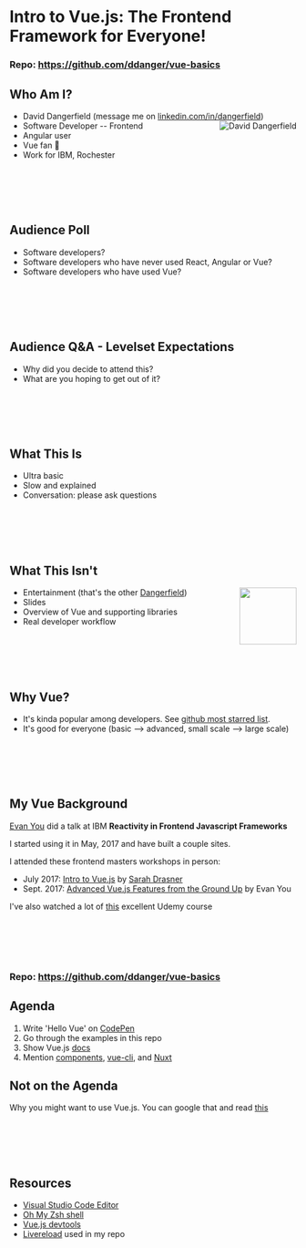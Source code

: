 # Intro to Vue.js: The Frontend Framework for Everyone!

### Repo: https://github.com/ddanger/vue-basics

## Who Am I?

* David Dangerfield (message me on [linkedin.com/in/dangerfield](https://www.linkedin.com/in/dangerfield))<img alt="David Dangerfield" align="right" src="https://www.gravatar.com/avatar/3a586c7a2e29c0a63862edc139e620f4?s=100">
* Software Developer -- Frontend
* Angular user
* Vue fan 🤩
* Work for IBM, Rochester

<br><br><br><br>

## Audience Poll

* Software developers?
* Software developers who have never used React, Angular or Vue?
* Software developers who have used Vue?

<br><br><br><br>

## Audience Q&A - Levelset Expectations

* Why did you decide to attend this?
* What are you hoping to get out of it?

<br><br><br><br>

## What This Is

* Ultra basic
* Slow and explained
* Conversation: please ask questions

<br><br><br><br>

## What This Isn't

* Entertainment (that's the other [Dangerfield](https://en.wikipedia.org/wiki/Rodney_Dangerfield))<img align="right" height="100" src="https://upload.wikimedia.org/wikipedia/commons/8/87/Rodney_Danagerfield_1972-1.jpg">
* Slides
* Overview of Vue and supporting libraries
* Real developer workflow

<br><br><br><br>

## Why Vue?

* It's kinda popular among developers. See [github most starred list](https://github.com/search?q=stars:%3E1&s=stars&type=Repositories).
* It's good for everyone (basic --> advanced, small scale --> large scale)

<br><br><br><br>

## My Vue Background

[Evan You](https://www.linkedin.com/in/evanyou/) did a talk at IBM **Reactivity in Frontend Javascript Frameworks**

I started using it in May, 2017 and have built a couple sites.

I attended these frontend masters workshops in person:

* July 2017: [Intro to Vue.js](https://frontendmasters.com/courses/vue/) by [Sarah Drasner](https://www.linkedin.com/in/sarahdrasner/)
* Sept. 2017: [Advanced Vue.js Features from the Ground Up](https://frontendmasters.com/courses/advanced-vue/) by Evan You

I've also watched a lot of [this](https://www.udemy.com/vuejs-2-the-complete-guide/learn/v4/overview) excellent Udemy course

<br><br><br><br>

### Repo: https://github.com/ddanger/vue-basics

## Agenda

1.  Write 'Hello Vue' on [CodePen](https://codepen.io)
1.  Go through the examples in this repo
1.  Show Vue.js [docs](https://vuejs.org/v2/guide/)
1.  Mention [components](https://vuejs.org/v2/guide/components.html), [vue-cli](https://vuejs.org/v2/guide/installation.html#CLI), and [Nuxt](https://nuxtjs.org/guide/)

## Not on the Agenda

Why you might want to use Vue.js. You can google that and read [this](https://vuejs.org/v2/guide/comparison.html)

<br><br><br><br>

## Resources

* [Visual Studio Code Editor](https://code.visualstudio.com/)
* [Oh My Zsh shell](http://ohmyz.sh/)
* [Vue.js devtools](https://chrome.google.com/webstore/detail/vuejs-devtools/nhdogjmejiglipccpnnnanhbledajbpd?hl=en)
* [Livereload](https://www.npmjs.com/package/livereload) used in my repo
